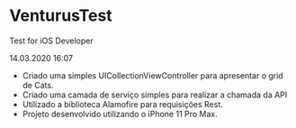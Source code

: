 # VenturusTest
Test for iOS Developer

14.03.2020 16:07

- Criado uma simples UICollectionViewController para apresentar o grid de Cats.
- Criado uma camada de serviço simples para realizar a chamada da API
- Utilizado a biblioteca Alamofire para requisições Rest.
- Projeto desenvolvido utilizando o iPhone 11 Pro Max. 
